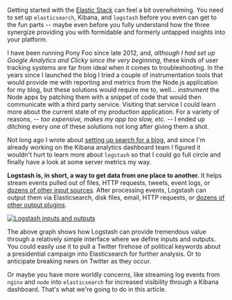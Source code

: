 Getting started with the [Elastic Stack][v5] can feel a bit overwhelming. You need to set up `elasticsearch`, Kibana, and `logstash` before you even can get to the fun parts -- maybe even before you fully understand how the three synergize providing you with formidable and formerly untapped insights into your platform.

I have been running Pony Foo since late 2012, and, _although I had set up Google Analytics and Clicky since the very beginning_, these kinds of user tracking systems are far from ideal when it comes to troubleshooting. In the years since I launched the blog I tried a couple of instrumentation tools that would provide me with reporting and metrics from the Node.js application for my blog, but these solutions would require me to, well... *instrument* the Node apps by patching them with a snippet of code that would then communicate with a third party service. Visiting that service I could learn more about the current state of my production application. For a variety of reasons, _-- too expensive, makes my app too slow, etc. --_ I ended up ditching every one of these solutions not long after giving them a shot.

Not long ago I wrote about [setting up search for a blog][setup], and since I'm already working on the Kibana analytics dashboard team I figured it wouldn't hurt to learn more about `logstash` so that I could go full circle and finally have a look at some server metrics my way.

**Logstash is, in short, a way to get data from one place to another.** It helps stream events pulled out of files, HTTP requests, tweets, event logs, or [dozens of other input sources][inputs]. After processing events, Logstash can output them via Elasticsearch, disk files, email, HTTP requests, or [dozens of other output plugins][outputs].

[![Logstash inputs and outputs][inout]][intro]

The above graph shows how Logstash can provide tremendous value through a relatively simple interface where we define inputs and outputs. You could easily use it to pull a Twitter firehose of political keywords about a presidential campaign into Elasticsearch for further analysis. Or to anticipate breaking news on Twitter as they occur.

Or maybe you have more worldly concerns, like streaming log events from `nginx` and `node` into `elasticsearch` for increased visibility through a Kibana dashboard. That's what we're going to do in this article.

[v5]: https://www.elastic.co/v5 "Say “Heya” to the Elastic Stack"
[setup]: /articles/setting-up-elasticsearch-for-a-blog "Setting Up Elasticsearch for a Blog on Pony Foo"
[inputs]: https://www.elastic.co/guide/en/logstash/current/input-plugins.html "Logstash input plugins"
[outputs]: https://www.elastic.co/guide/en/logstash/current/output-plugins.html "Logstash output plugins"
[inout]: https://i.imgur.com/2nevyPE.png "logstash.png"
[intro]: https://www.elastic.co/guide/en/logstash/current/introduction.html "Introduction to Logstash"
